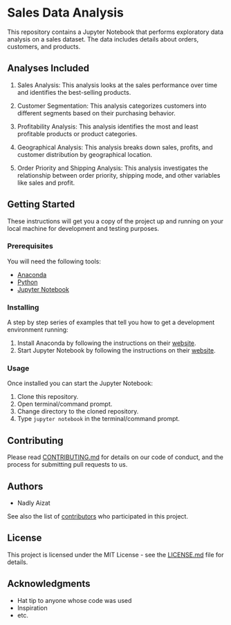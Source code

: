 # Sales Data Analysis

This repository contains a Jupyter Notebook that performs exploratory data analysis on a sales dataset. The data includes details about orders, customers, and products.

## Analyses Included

1. Sales Analysis: This analysis looks at the sales performance over time and identifies the best-selling products.

2. Customer Segmentation: This analysis categorizes customers into different segments based on their purchasing behavior.

3. Profitability Analysis: This analysis identifies the most and least profitable products or product categories.

4. Geographical Analysis: This analysis breaks down sales, profits, and customer distribution by geographical location.

5. Order Priority and Shipping Analysis: This analysis investigates the relationship between order priority, shipping mode, and other variables like sales and profit.

## Getting Started

These instructions will get you a copy of the project up and running on your local machine for development and testing purposes.

### Prerequisites

You will need the following tools:

- [Anaconda](https://www.anaconda.com/distribution/)
- [Python](https://www.python.org/downloads/)
- [Jupyter Notebook](https://jupyter.org/install)

### Installing

A step by step series of examples that tell you how to get a development environment running:

1. Install Anaconda by following the instructions on their [website](https://docs.anaconda.com/anaconda/install/).
2. Start Jupyter Notebook by following the instructions on their [website](https://jupyter-notebook-beginner-guide.readthedocs.io/en/latest/execute.html).

### Usage

Once installed you can start the Jupyter Notebook:

1. Clone this repository.
2. Open terminal/command prompt.
3. Change directory to the cloned repository.
4. Type `jupyter notebook` in the terminal/command prompt.

## Contributing

Please read [CONTRIBUTING.md](https://gist.github.com/PurpleBooth/b24679402957c63ec426) for details on our code of conduct, and the process for submitting pull requests to us.

## Authors

- Nadly Aizat

See also the list of [contributors](https://github.com/your_username/Sales_Data_Analysis/contributors) who participated in this project.

## License

This project is licensed under the MIT License - see the [LICENSE.md](LICENSE.md) file for details.

## Acknowledgments

- Hat tip to anyone whose code was used
- Inspiration
- etc.
